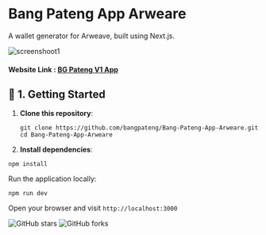 # Bang Pateng App Arweare
A wallet generator for Arweave, built using Next.js.

![screenshoot1](https://github.com/user-attachments/assets/6f9a7e0b-f191-4cc5-8ed7-891981c1bfc5)

#### Website Link : [BG Pateng V1 App](https://bang-pateng-app-arweare_arlink.arweave.net/)

## 🚀 1. Getting Started

1. **Clone this repository**:

   ```
   git clone https://github.com/bangpateng/Bang-Pateng-App-Arweare.git
   cd Bang-Pateng-App-Arweare
   ```

2. **Install dependencies**:

```
npm install
```

Run the application locally:

```
npm run dev
```

Open your browser and visit `http://localhost:3000`

![GitHub stars](https://img.shields.io/github/stars/bangpateng/Bang-Pateng-App-Arweare?style=social)
![GitHub forks](https://img.shields.io/github/forks/bangpateng/Bang-Pateng-App-Arweare?style=social)
